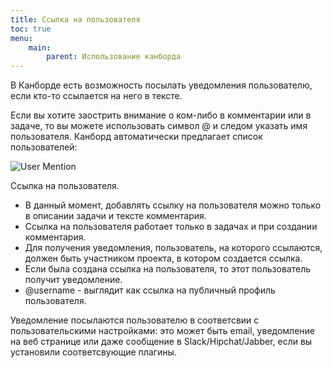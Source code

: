 ```yaml
---
title: Ссылка на пользователя
toc: true
menu:
    main:
        parent: Использование канборда
---
```



В Канборде есть возможность посылать уведомления пользователю, если кто-то ссылается на него в тексте.



Если вы хотите заострить внимание о ком-либо в комментарии или в задаче, то вы можете использовать символ @ и следом указать имя пользователя. Канборд автоматически предлагает список пользователей:



![User Mention](/images/v1/user-mentions.png)

Ссылка на пользователя.



-   В данный момент, добавлять ссылку на пользователя можно только в описании задачи и тексте комментария.
-   Ссылка на пользователя работает только в задачах и при создании комментария.
-   Для получения уведомления, пользователь, на которого ссылаются, должен быть участником проекта, в котором создается ссылка.
-   Если была создана ссылка на пользователя, то этот пользователь получит уведомление.
-   @username - выглядит как ссылка на публичный профиль пользователя.



Уведомление посылаются пользователю в соответсвии с пользовательскими настройками: это может быть email, уведомление на веб странице или даже сообщение в Slack/Hipchat/Jabber, если вы установили соответсвующие плагины.
